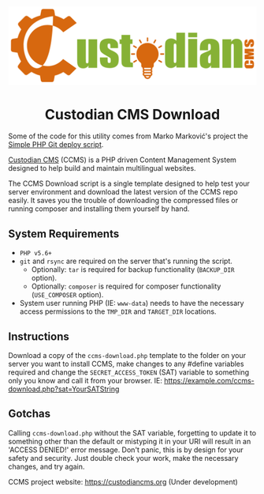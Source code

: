 ![Custodian CMS Logo](custodiancms-logo-l.png)
<h1 align="center">Custodian CMS Download</h1>

Some of the code for this utility comes from Marko Marković's project the [Simple PHP Git deploy script](https://github.com/markomarkovic/simple-php-git-deploy).

[Custodian CMS](https://github.com/modusinternet/Custodian-CMS) (CCMS) is a PHP driven Content Management System designed to help build and maintain multilingual websites.

The CCMS Download script is a single template designed to help test your server environment and download the latest version of the CCMS repo easily. It saves you the trouble of downloading the compressed files or running composer and installing them yourself by hand.

## System Requirements
* `PHP v5.6+`
* `git` and `rsync` are required on the server that's running the script.
	- Optionally: `tar` is required for backup functionality (`BACKUP_DIR` option).
	- Optionally: `composer` is required for composer functionality (`USE_COMPOSER` option).
* System user running PHP (IE: `www-data`) needs to have the necessary access permissions to the `TMP_DIR` and `TARGET_DIR` locations.

## Instructions
Download a copy of the `ccms-download.php` template to the folder on your server you want to install CCMS, make changes to any #define variables required and change the `SECRET_ACCESS_TOKEN` (SAT) variable to something only you know and call it from your browser. IE:
https://example.com/ccms-download.php?sat=YourSATString

## Gotchas
Calling `ccms-download.php` without the SAT variable, forgetting to update it to something other than the default or mistyping it in your URI will result in an 'ACCESS DENIED!' error message.  Don't panic, this is by design for your safety and security. Just double check your work, make the necessary changes, and try again.

CCMS project website: https://custodiancms.org (Under development)

